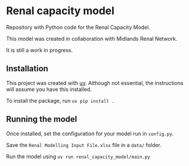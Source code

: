 # Renal capacity model

Repository with Python code for the Renal Capacity Model.

This model was created in collaboration with Midlands Renal Network.

It is still a work in progress.

## Installation

This project was created with [uv](https://github.com/astral-sh/uv).
Although not essential, the instructions will assume you have this installed.

To install the package, run `uv pip install .`

## Running the model

Once installed, set the configuration for your model run in `config.py`.

Save the `Renal Modelling Input File.xlsx` file in a `data/` folder.

Run the model using `uv run renal_capacity_model/main.py`
